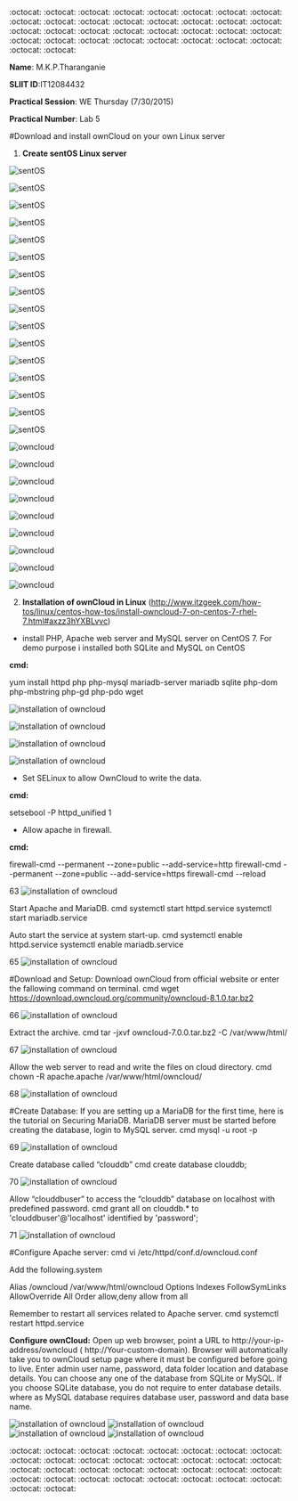 
:octocat: :octocat: :octocat: :octocat: :octocat: :octocat: :octocat: :octocat: :octocat: :octocat: :octocat: :octocat: :octocat: :octocat: :octocat: :octocat: :octocat: :octocat: :octocat: :octocat: :octocat: :octocat: :octocat: :octocat: 
:octocat: :octocat: :octocat: :octocat: :octocat: :octocat: :octocat: :octocat: :octocat: :octocat: 

 **Name**: M.K.P.Tharanganie
 
 **SLIIT ID**:IT12084432
 
 **Practical Session**: WE Thursday (7/30/2015)
 
 **Practical Number**: Lab 5

#Download and install ownCloud on your own Linux server

1. **Create sentOS Linux server**

![sentOS](http://i57.tinypic.com/38pit.jpg)

![sentOS](http://i59.tinypic.com/2m5frit.jpg)

![sentOS](http://i60.tinypic.com/zkrhbk.jpg)

![sentOS](http://i60.tinypic.com/1zoj5ut.jpg)

![sentOS](http://i57.tinypic.com/2usfm1y.jpg)

![sentOS](http://i61.tinypic.com/29za246.jpg)

![sentOS](http://i62.tinypic.com/2w2r82d.jpg)

![sentOS](http://i62.tinypic.com/hwxqb6.jpg)

![sentOS](http://i59.tinypic.com/6zqwdg.jpg)

![sentOS](http://i60.tinypic.com/sy6xkx.jpg)

![sentOS](http://i62.tinypic.com/14e5rf4.jpg)

![sentOS](http://i61.tinypic.com/312k77p.jpg)

![sentOS](http://i60.tinypic.com/vzbfo4.jpg)

![sentOS](http://i57.tinypic.com/4goysz.jpg)

![sentOS](http://i58.tinypic.com/2ptdlwm.jpg)

![sentOS](http://i57.tinypic.com/kbvbsm.jpg)

![owncloud](http://i62.tinypic.com/317iffb.jpg)

![owncloud](http://i62.tinypic.com/2dha9sh.jpg)

![owncloud](http://i60.tinypic.com/dfu0yr.jpg)

![owncloud](http://i61.tinypic.com/29ashl4.jpg)

![owncloud](http://i60.tinypic.com/jsll41.jpg)

![owncloud](http://i61.tinypic.com/9s4e3d.jpg)

![owncloud](http://i59.tinypic.com/t4z1au.jpg)

![owncloud](http://i62.tinypic.com/23gxxfc.jpg)

![owncloud](http://i58.tinypic.com/91kjdx.jpg)


2. **Installation of ownCloud in Linux** (http://www.itzgeek.com/how-tos/linux/centos-how-tos/install-owncloud-7-on-centos-7-rhel-7.html#axzz3hYXBLvvc)

* install PHP, Apache web server and MySQL server on CentOS 7. For demo purpose i installed both SQLite and MySQL on CentOS

**cmd:**

yum install httpd php php-mysql mariadb-server mariadb sqlite php-dom php-mbstring php-gd php-pdo wget

![installation of owncloud](http://i62.tinypic.com/2vacqyb.jpg)

![installation of owncloud](http://i58.tinypic.com/5cy5hy.jpg)

![installation of owncloud](http://i60.tinypic.com/2nb6rec.jpg)

![installation of owncloud](http://i60.tinypic.com/2bd0mt.jpg)


* Set SELinux to allow OwnCloud to write the data.

**cmd:**

setsebool -P httpd_unified 1

* Allow apache in firewall.

**cmd:**

firewall-cmd --permanent --zone=public --add-service=http
firewall-cmd --permanent --zone=public --add-service=https
firewall-cmd --reload

63
![installation of owncloud](http://i61.tinypic.com/ir803s.jpg)

Start Apache and MariaDB.
cmd
systemctl start httpd.service
systemctl start mariadb.service

Auto start the service at system start-up.
cmd
systemctl enable httpd.service
systemctl enable mariadb.service

65
![installation of owncloud]()


#Download and Setup:
Download ownCloud from official website or enter the fallowing command on terminal.
cmd
wget https://download.owncloud.org/community/owncloud-8.1.0.tar.bz2

66
![installation of owncloud]()

Extract the archive.
cmd
tar -jxvf owncloud-7.0.0.tar.bz2 -C /var/www/html/

67
![installation of owncloud]()

Allow the web server to read and write the files on cloud directory.
cmd
chown -R apache.apache /var/www/html/owncloud/

68
![installation of owncloud]()

#Create Database:
If you are setting up a MariaDB for the first time, here is the tutorial on Securing MariaDB.  MariaDB server must be started before creating the database, login to MySQL server.
cmd
mysql -u root -p

69
![installation of owncloud]()

Create database called “clouddb”
cmd
create database clouddb;

70
![installation of owncloud]()

Allow “clouddbuser” to access the “clouddb” database on localhost with predefined password.
cmd
grant all on clouddb.* to 'clouddbuser'@'localhost' identified by 'password';

71
![installation of owncloud]()

#Configure Apache server:
cmd
vi /etc/httpd/conf.d/owncloud.conf

Add the following.system

<IfModule mod_alias.c>
Alias /owncloud /var/www/html/owncloud
</IfModule>
<Directory “/var/www/html/owncloud”>
Options Indexes FollowSymLinks
AllowOverride All
Order allow,deny
allow from all
</Directory>


Remember to restart all services related to Apache server.
cmd
systemctl restart httpd.service




**Configure ownCloud:**
Open up web browser, point a URL to http://your-ip-address/owncloud ( http://Your-custom-domain). Browser will automatically take you to ownCloud setup page where it must be configured before going to live. Enter admin user name, password, data folder location and database details. You can choose any one of the database from SQLite or MySQL. If you choose SQLite database, you do not require to enter database details. where as MySQL database requires database user, password and data base name.

![installation of owncloud]()
![installation of owncloud]()
![installation of owncloud]()
![installation of owncloud]()





:octocat: :octocat: :octocat: :octocat: :octocat: :octocat: :octocat: :octocat: :octocat: :octocat: :octocat: :octocat: :octocat: :octocat: :octocat: :octocat: :octocat: :octocat: :octocat: :octocat: :octocat: :octocat: :octocat: :octocat: 
:octocat: :octocat: :octocat: :octocat: :octocat: :octocat: :octocat: :octocat: :octocat: :octocat: 


